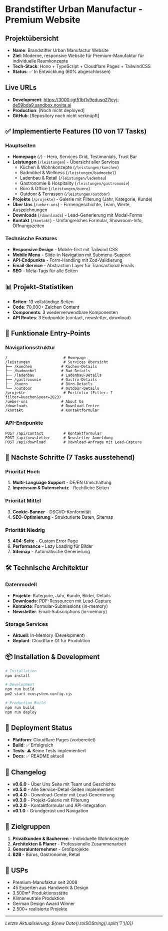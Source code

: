 # Brandstifter Urban Manufactur - Premium Website

## Projektübersicht
- **Name**: Brandstifter Urban Manufactur Website
- **Ziel**: Moderne, responsive Website für Premium-Manufaktur für individuelle Raumkonzepte
- **Tech-Stack**: Hono + TypeScript + Cloudflare Pages + TailwindCSS
- **Status**: ✅ In Entwicklung (60% abgeschlossen)

## Live URLs
- **Development**: https://3000-igt51bt1v9edusq27icyj-de59bda9.sandbox.novita.ai
- **Production**: [Noch nicht deployed]
- **GitHub**: [Repository noch nicht verknüpft]

## ✅ Implementierte Features (10 von 17 Tasks)

### Hauptseiten
- **Homepage** (`/`) - Hero, Services Grid, Testimonials, Trust Bar
- **Leistungen** (`/leistungen`) - Übersicht aller Services
  - Küchen & Wohnkonzepte (`/leistungen/kuechen`)
  - Badmöbel & Wellness (`/leistungen/badmoebel`)
  - Ladenbau & Retail (`/leistungen/ladenbau`)
  - Gastronomie & Hospitality (`/leistungen/gastronomie`)
  - Büro & Office (`/leistungen/buero`)
  - Outdoor & Terrassen (`/leistungen/outdoor`)
- **Projekte** (`/projekte`) - Galerie mit Filterung (Jahr, Kategorie, Kunde)
- **Über Uns** (`/ueber-uns`) - Firmengeschichte, Team, Werte, Auszeichnungen
- **Downloads** (`/downloads`) - Lead-Generierung mit Modal-Forms
- **Kontakt** (`/kontakt`) - Umfangreiches Formular, Showroom-Info, Öffnungszeiten

### Technische Features
- **Responsive Design** - Mobile-first mit Tailwind CSS
- **Mobile Menu** - Slide-in Navigation mit Submenu-Support
- **API-Endpunkte** - Form-Handling mit Zod-Validierung
- **Email-Service** - Abstraction Layer für Transactional Emails
- **SEO** - Meta-Tags für alle Seiten

## 📊 Projekt-Statistiken
- **Seiten**: 13 vollständige Seiten
- **Code**: 70,000+ Zeichen Content
- **Components**: 3 wiederverwendbare Komponenten
- **API Routes**: 3 Endpunkte (contact, newsletter, download)

## 🚀 Funktionale Entry-Points

### Navigationsstruktur
```
/                         # Homepage
/leistungen               # Services Übersicht
├── /kuechen             # Küchen-Details
├── /badmoebel           # Bad-Details  
├── /ladenbau            # Ladenbau-Details
├── /gastronomie         # Gastro-Details
├── /buero               # Büro-Details
└── /outdoor             # Outdoor-Details
/projekte                 # Portfolio (Filter: ?filter=kuechen&year=2023)
/ueber-uns               # About Us
/downloads               # Download-Center
/kontakt                 # Kontaktformular
```

### API-Endpunkte
```
POST /api/contact         # Kontaktformular
POST /api/newsletter      # Newsletter-Anmeldung
POST /api/download        # Download-Anfrage mit Lead-Capture
```

## 🔄 Nächste Schritte (7 Tasks ausstehend)

### Priorität Hoch
1. **Multi-Language Support** - DE/EN Umschaltung
2. **Impressum & Datenschutz** - Rechtliche Seiten

### Priorität Mittel  
3. **Cookie-Banner** - DSGVO-Konformität
4. **SEO-Optimierung** - Strukturierte Daten, Sitemap

### Priorität Niedrig
5. **404-Seite** - Custom Error Page
6. **Performance** - Lazy Loading für Bilder
7. **Sitemap** - Automatische Generierung

## 🛠 Technische Architektur

### Datenmodell
- **Projekte**: Kategorie, Jahr, Kunde, Bilder, Details
- **Downloads**: PDF-Ressourcen mit Lead-Capture
- **Kontakte**: Formular-Submissions (in-memory)
- **Newsletter**: Email-Subscriptions (in-memory)

### Storage Services
- **Aktuell**: In-Memory (Development)
- **Geplant**: Cloudflare D1 für Produktion

## 📦 Installation & Development

```bash
# Installation
npm install

# Development
npm run build
pm2 start ecosystem.config.cjs

# Production Build
npm run build
npm run deploy
```

## 🎯 Deployment Status
- **Platform**: Cloudflare Pages (vorbereitet)
- **Build**: ✅ Erfolgreich
- **Tests**: ⚠️ Keine Tests implementiert
- **Docs**: ✅ README aktuell

## 📝 Changelog
- **v0.6.0** - Über Uns Seite mit Team und Geschichte
- **v0.5.0** - Alle Service-Detail-Seiten implementiert
- **v0.4.0** - Download-Center mit Lead-Generierung
- **v0.3.0** - Projekt-Galerie mit Filterung
- **v0.2.0** - Kontaktformular und API-Integration
- **v0.1.0** - Grundgerüst und Navigation

## 👥 Zielgruppen
1. **Privatkunden & Bauherren** - Individuelle Wohnkonzepte
2. **Architekten & Planer** - Professionelle Zusammenarbeit
3. **Generalunternehmer** - Großprojekte
4. **B2B** - Büros, Gastronomie, Retail

## 🌟 USPs
- Premium-Manufaktur seit 2008
- 45 Experten aus Handwerk & Design
- 3.500m² Produktionsstätte
- Klimaneutrale Produktion
- German Design Award Winner
- 2.500+ realisierte Projekte

---
*Letzte Aktualisierung: ${new Date().toISOString().split('T')[0]}*
